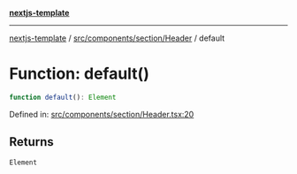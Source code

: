 [**nextjs-template**](../../../../../README.md)

---

[nextjs-template](../../../../../README.md) / [src/components/section/Header](../README.md) / default

# Function: default()

```ts
function default(): Element
```

Defined in: [src/components/section/Header.tsx:20](https://github.com/Its-Satyajit/nextjs-template/blob/main/src/components/section/Header.tsx#L20)

## Returns

`Element`
